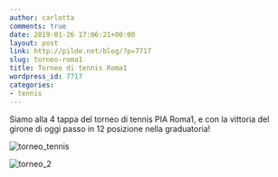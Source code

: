 ```yaml
---
author: carlotta
comments: true
date: 2019-01-26 17:06:21+00:00
layout: post
link: http://pilde.net/blog/?p=7717
slug: torneo-roma1
title: Torneo di tennis Roma1
wordpress_id: 7717
categories:
- tennis
---
```


Siamo alla 4 tappa del torneo di tennis PIA Roma1, e con la vittoria del girone di oggi passo in 12 posizione nella graduatoria!

![torneo_tennis]({{baseurl}}/uploads/2019/03/torneo_tennis.png)


 ![torneo_2]({{baseurl}}/uploads/2019/03/torneo_2.png)



